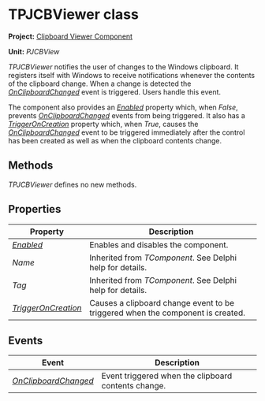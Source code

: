 # TPJCBViewer class

**Project:** [Clipboard Viewer Component](../../CBView.md)

**Unit:** _PJCBView_

_TPJCBViewer_ notifies the user of changes to the Windows clipboard. It registers itself with Windows to receive notifications whenever the contents of the clipboard change. When a change is detected the [_OnClipboardChanged_](./TPJCBViewer-OnClipboardChanged.md) event is triggered. Users handle this event.

The component also provides an [_Enabled_](./TPJCBViewer-Enabled.md) property which, when _False_, prevents [_OnClipboardChanged_](./TPJCBViewer-OnClipboardChanged.md) events from being triggered. It also has a [_TriggerOnCreation_](./TPJCBViewer-TriggerOnCreation.md) property which, when _True_, causes the [_OnClipboardChanged_](./TPJCBViewer-OnClipboardChanged.md) event to be triggered immediately after the control has been created as well as when the clipboard contents change.

## Methods

_TPJCBViewer_ defines no new methods.

## Properties

| Property | Description |
|----------|-------------|
| [_Enabled_](./TPJCBViewer-Enabled.md) | Enables and disables the component. |
| _Name_ | Inherited from _TComponent_. See Delphi help for details. |
| _Tag_ | Inherited from _TComponent_. See Delphi help for details. |
| [_TriggerOnCreation_](./TPJCBViewer-TriggerOnCreation.md) | Causes a clipboard change event to be triggered when the component is created. |

## Events

| Event | Description |
|-------|-------------|
| [_OnClipboardChanged_](./TPJCBViewer-OnClipboardChanged.md) | Event triggered when the clipboard contents change. |
